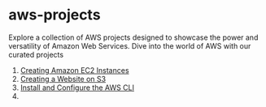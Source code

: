 # aws-projects
Explore a collection of AWS projects designed to showcase the power and versatility of Amazon Web Services. Dive into the world of AWS with our curated projects

1. [Creating Amazon EC2 Instances](https://github.com/AishaKhalfan/aws-projects/tree/main/CreatingAmazonEC2Instances)
2. [Creating a Website on S3]()
3. [Install and Configure the AWS CLI]()
4. 
